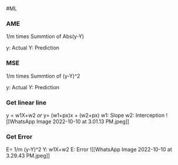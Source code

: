 #ML

### AME
1/m times Summtion of Abs(y-Y)

y: Actual
Y: Prediction


### MSE
1/m times Summtion of (y-Y)^2

y: Actual
Y: Prediction

### Get linear line
y = w1X+w2
_or_
y= (w1+px)x + (w2+px)
w1: Slope
w2: Interception
![[WhatsApp Image 2022-10-10 at 3.01.13 PM.jpeg]]


### Get Error
E= 1/m (y-Y)^2
Y: w1X+w2
E: Error
![[WhatsApp Image 2022-10-10 at 3.29.43 PM.jpeg]]